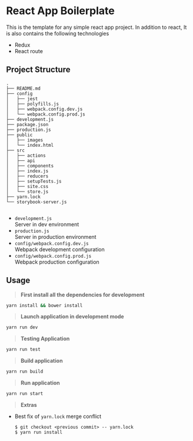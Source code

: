 # React App Boilerplate
This is the template for any simple react app project. In addition to react,  It is also contains the following technologies
- Redux
- React route

## Project Structure
```
.
├── README.md
├── config
│   ├── jest
│   ├── polyfills.js
│   ├── webpack.config.dev.js
│   └── webpack.config.prod.js
├── development.js
├── package.json
├── production.js
├── public
│   ├── images
│   └── index.html
├── src
│   ├── actions
│   ├── api
│   ├── components
│   ├── index.js
│   ├── reducers
│   ├── setupTests.js
│   ├── site.css
│   └── store.js
├── yarn.lock
└── storybook-server.js


```

- `development.js`  
Server in dev environment  
- `production.js`  
Server in production environment    
- `config/webpack.config.dev.js`  
Webpack development configuration  
- `config/webpack.config.prod.js`  
Webpack production configuration 


## Usage

> **First install all the dependencies for development**

```sh
yarn install && bower install
```

> **Launch application in development mode**

```sh
yarn run dev
```

> **Testing Application**

```sh
yarn run test
``` 


> **Build application**

```sh
yarn run build
```

> **Run application**
```sh
yarn run start
```

> **Extras**
- Best fix of `yarn.lock` merge conflict
    ```
    $ git checkout <previous commit> -- yarn.lock
    $ yarn run install
    ```
